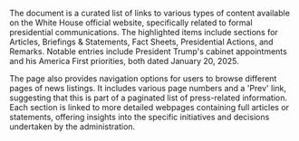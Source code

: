 The document is a curated list of links to various types of content available on the White House official website, specifically related to formal presidential communications. The highlighted items include sections for Articles, Briefings & Statements, Fact Sheets, Presidential Actions, and Remarks. Notable entries include President Trump's cabinet appointments and his America First priorities, both dated January 20, 2025. 

The page also provides navigation options for users to browse different pages of news listings. It includes various page numbers and a 'Prev' link, suggesting that this is part of a paginated list of press-related information. Each section is linked to more detailed webpages containing full articles or statements, offering insights into the specific initiatives and decisions undertaken by the administration.